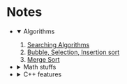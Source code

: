 # Notes

- <details open> <summary>Algorithms </summary>

  1. [Searching Algorithms](Algorithms/SearchingAlgorithms.md)
  2. [Bubble, Selection, Insertion sort](Algorithms/ElementarySorts.md)
  3. [Merge Sort](Algorithms/MergeSort.md)

  </details>

- <details> <summary> Math stuffs </summary>

  1. [Big $`O`$ notation](Maths/BigO.md)

   </details>

- <details> <summary> C++ features </summary>

  1. [Set and Unordered Set]()
  2. [Lambda Expression](Cpp/Lambdas.md)

  </details>
